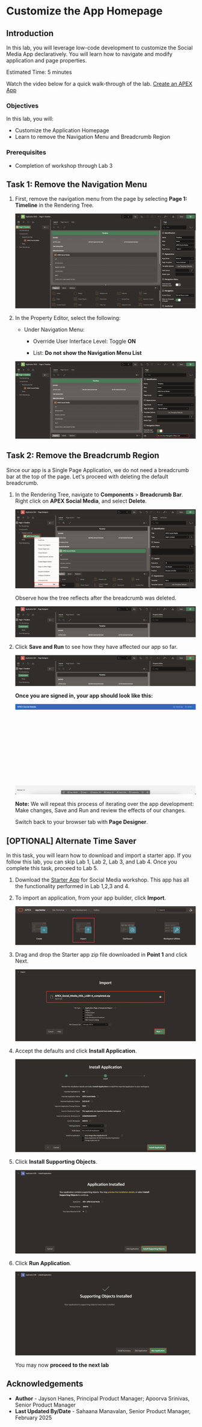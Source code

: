 # Customize the App Homepage

## Introduction

In this lab, you will leverage low-code development to customize the Social Media App declaratively. You will learn how to navigate and modify application and page properties.

Estimated Time: 5 minutes

Watch the video below for a quick walk-through of the lab.
[Create an APEX App](videohub:1_bgxyfanv)

### Objectives

In this lab, you will:

- Customize the Application Homepage
- Learn to remove the Navigation Menu and Breadcrumb Region

### Prerequisites

- Completion of workshop through Lab 3

## Task 1: Remove the Navigation Menu

1. First, remove the navigation menu from the page by selecting **Page 1: Timeline** in the Rendering Tree.

    ![Page designer is seen](images/property-editor-nav.png "")

2. In the Property Editor, select the following:

    - Under Navigation Menu:

        - Override User Interface Level: Toggle **ON**

        - List: **Do not show the Navigation Menu List**

    ![The Navigation Menu group in the Property Editor](images/nav-menu-group.png "")

## Task 2: Remove the Breadcrumb Region

Since our app is a Single Page Application, we do not need a breadcrumb bar at the top of the page. Let's proceed with deleting the default breadcrumb.

1. In the Rendering Tree, navigate to **Components** > **Breadcrumb Bar**. Right click on **APEX Social Media**, and select **Delete**.

    ![Rendering Tree in Page Designer](images/breadcrumb-delete.png "")

    Observe how the tree reflects after the breadcrumb was deleted.

    ![Rendering Tree in Page Designer](images/after-breadcrumb-delete.png "")

2. Click **Save and Run** to see how they have affected our app so far.

    ![Save and Run button](images/save-and-run.png "")

    **Once you are signed in, your app should look like this:**

    ![The update app after the changes](images/updated-app.png "")

    **Note:** We will repeat this process of iterating over the app development: Make changes, Save and Run and review the effects of our changes.

    Switch back to your browser tab with **Page Designer**.

## [OPTIONAL] Alternate Time Saver

In this task, you will learn how to download and import a starter app. If you follow this lab, you can skip Lab 1, Lab 2, Lab 3, and Lab 4. Once you complete this task, proceed to Lab 5.

1. Download the [Starter App](https://c4u04.objectstorage.us-ashburn-1.oci.customer-oci.com/p/EcTjWk2IuZPZeNnD_fYMcgUhdNDIDA6rt9gaFj_WZMiL7VvxPBNMY60837hu5hga/n/c4u04/b/livelabsfiles/o/data-management-library-files/APEX_Social_Media_HOL_LAB1-4_completed.zip) for Social Media workshop. This app has all the functionality performed in Lab 1,2,3 and 4.

2. To import an application, from your app builder, click **Import**.

    ![App builder homepage](images/import.png)

3. Drag and drop the Starter app zip file downloaded in **Point 1** and click Next.

    ![Import dialog](images/drag-and-drop.png)

4. Accept the defaults and click **Install Application**.

    ![Install app screen](images/install-app.png)

5. Click **Install Supporting Objects**.

    ![Install app screen](images/install-support.png)

6. Click **Run Application**.

    ![Install app screen](images/run-app2.png)

    You may now **proceed to the next lab**

## Acknowledgements

- **Author** - Jayson Hanes, Principal Product Manager; Apoorva Srinivas, Senior Product Manager
- **Last Updated By/Date** - Sahaana Manavalan, Senior Product Manager, February 2025
